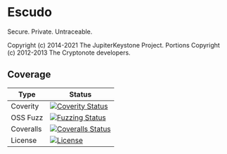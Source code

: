 # Escudo  
Secure. Private. Untraceable.

Copyright (c) 2014-2021 The JupiterKeystone Project.
Portions Copyright (c) 2012-2013 The Cryptonote developers.


## Coverage

| Type      | Status |
|-----------|--------|
| Coverity  | [![Coverity Status](https://scan.coverity.com/projects/9657/badge.svg)]()
| OSS Fuzz  | [![Fuzzing Status](https://oss-fuzz-build-logs.storage.googleapis.com/badges/monero.svg)]()
| Coveralls | [![Coveralls Status](https://coveralls.io/repos/github/monero-project/monero/badge.svg?branch=master)]()
| License   | [![License](https://img.shields.io/badge/license-BSD3-blue.svg)]()

